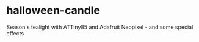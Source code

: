 # halloween-candle
Season's tealight with ATTiny85 and Adafruit Neopixel - and some special effects
